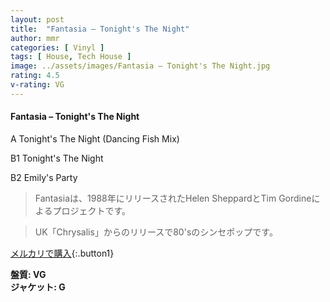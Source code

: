 ```yaml
---
layout: post
title:  "Fantasia – Tonight's The Night"
author: mmr
categories: [ Vinyl ]
tags: [ House, Tech House ]
image: ../assets/images/Fantasia – Tonight's The Night.jpg
rating: 4.5
v-rating: VG
---
```


#### Fantasia – Tonight's The Night

A  Tonight's The Night (Dancing Fish Mix)

B1  Tonight's The Night

B2  Emily's Party



> Fantasiaは、1988年にリリースされたHelen SheppardとTim Gordineによるプロジェクトです。

> UK「Chrysalis」からのリリースで80'sのシンセポップです。


[メルカリで購入](https://jp.mercari.com/item/m66329319879){:.button1}


<div class="mt-4 mb-4 d-flex align-items-center">
<strong class="mr-1">盤質: VG</strong>
</div>
<div class="mt-4 mb-4 d-flex align-items-center">
<strong class="mr-1">ジャケット: G</strong>
</div>